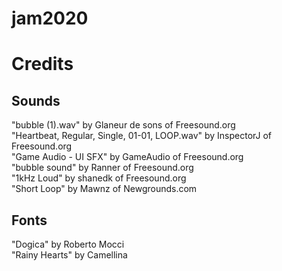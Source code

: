 # jam2020


# Credits

## Sounds

"bubble (1).wav" by Glaneur de sons of Freesound.org  
"Heartbeat, Regular, Single, 01-01, LOOP.wav" by InspectorJ of Freesound.org  
"Game Audio - UI SFX" by GameAudio of Freesound.org  
"bubble sound" by Ranner of Freesound.org  
"1kHz Loud" by shanedk of Freesound.org  
"Short Loop" by Mawnz of Newgrounds.com  

## Fonts
"Dogica" by Roberto Mocci  
"Rainy Hearts" by Camellina  
